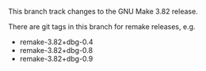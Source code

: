 This branch track changes to the GNU Make 3.82 release.

There are git tags in this branch for remake releases, e.g.

* remake-3.82+dbg-0.4
* remake-3.82+dbg-0.8
* remake-3.82+dbg-0.9
